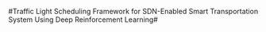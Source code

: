 
#Traffic Light Scheduling Framework for SDN-Enabled Smart Transportation System Using Deep Reinforcement Learning#
